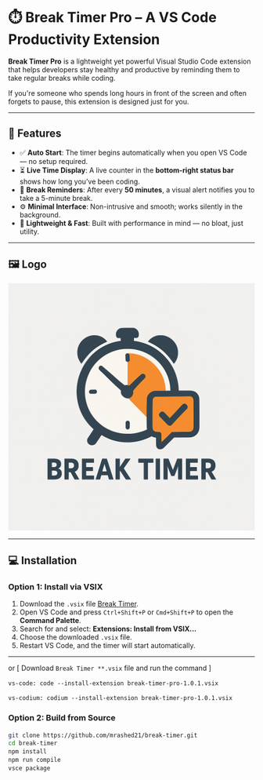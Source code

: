# ⏱️ Break Timer Pro – A VS Code Productivity Extension

**Break Timer Pro** is a lightweight yet powerful Visual Studio Code extension that helps developers stay healthy and productive by reminding them to take regular breaks while coding.

If you're someone who spends long hours in front of the screen and often forgets to pause, this extension is designed just for you.

---

## 📌 Features

- ✅ **Auto Start**: The timer begins automatically when you open VS Code — no setup required.
- ⏳ **Live Time Display**: A live counter in the **bottom-right status bar** shows how long you’ve been coding.
- 🔔 **Break Reminders**: After every **50 minutes**, a visual alert notifies you to take a 5-minute break.
- ⚙️ **Minimal Interface**: Non-intrusive and smooth; works silently in the background.
- 🌙 **Lightweight & Fast**: Built with performance in mind — no bloat, just utility.

---

## 🖼️ Logo

![Break Timer Pro Logo](./images/logo.png)

---

## 💻 Installation

### Option 1: Install via VSIX

1. Download the `.vsix` file [Break Timer](./break-timer-pro-1.0.1.vsix).
2. Open VS Code and press `Ctrl+Shift+P` or `Cmd+Shift+P` to open the **Command Palette**.
3. Search for and select: **Extensions: Install from VSIX...**
4. Choose the downloaded `.vsix` file.
5. Restart VS Code, and the timer will start automatically.
___

or [ Download `Break Timer **.vsix` file and run the command ]
```
vs-code: code --install-extension break-timer-pro-1.0.1.vsix
```
```
vs-codium: codium --install-extension break-timer-pro-1.0.1.vsix
```

### Option 2: Build from Source

```bash
git clone https://github.com/mrashed21/break-timer.git
cd break-timer
npm install
npm run compile
vsce package
```
